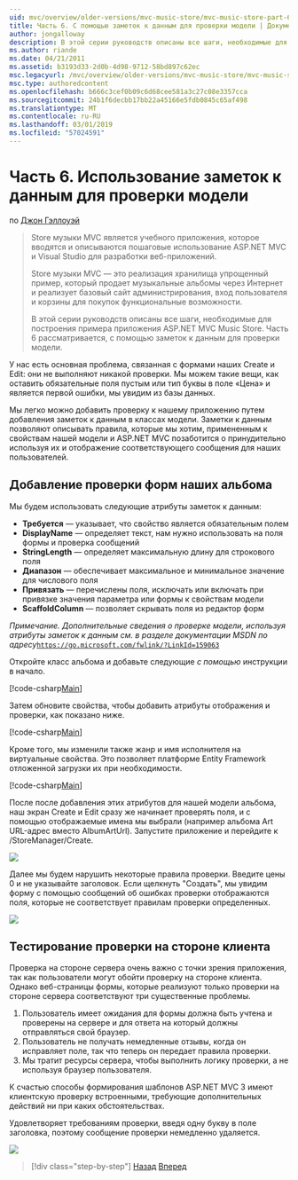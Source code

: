```yaml
---
uid: mvc/overview/older-versions/mvc-music-store/mvc-music-store-part-6
title: Часть 6. С помощью заметок к данным для проверки модели | Документация Майкрософт
author: jongalloway
description: В этой серии руководств описаны все шаги, необходимые для построения примера приложения ASP.NET MVC Music Store. Часть 6 рассматриваются с использованием заметок к данным для модели V...
ms.author: riande
ms.date: 04/21/2011
ms.assetid: b3193d33-2d0b-4d98-9712-58bd897c62ec
msc.legacyurl: /mvc/overview/older-versions/mvc-music-store/mvc-music-store-part-6
msc.type: authoredcontent
ms.openlocfilehash: b666c3cef0b09c6d68cee581a3c27c08e3357cca
ms.sourcegitcommit: 24b1f6decbb17bb22a45166e5fdb0845c65af498
ms.translationtype: MT
ms.contentlocale: ru-RU
ms.lasthandoff: 03/01/2019
ms.locfileid: "57024591"
---
```

<a name="part-6-using-data-annotations-for-model-validation"></a>Часть 6. Использование заметок к данным для проверки модели
====================
по [Джон Гэллоуэй](https://github.com/jongalloway)

> Store музыки MVC является учебного приложения, которое вводятся и описываются пошаговые использование ASP.NET MVC и Visual Studio для разработки веб-приложений.  
>   
> Store музыки MVC — это реализация хранилища упрощенный пример, который продает музыкальные альбомы через Интернет и реализует базовый сайт администрирования, вход пользователя и корзины для покупок функциональные возможности.  
>   
> В этой серии руководств описаны все шаги, необходимые для построения примера приложения ASP.NET MVC Music Store. Часть 6 рассматривается, с помощью заметок к данным для проверки модели.


У нас есть основная проблема, связанная с формами наших Create и Edit: они не выполняют никакой проверки. Мы можем такие вещи, как оставить обязательные поля пустым или тип буквы в поле «Цена» и является первой ошибки, мы увидим из базы данных.

Мы легко можно добавить проверку к нашему приложению путем добавления заметок к данным в классах модели. Заметки к данным позволяют описывать правила, которые мы хотим, примененным к свойствам нашей модели и ASP.NET MVC позаботится о принудительно используя их и отображение соответствующего сообщения для наших пользователей.

## <a name="adding-validation-to-our-album-forms"></a>Добавление проверки форм наших альбома

Мы будем использовать следующие атрибуты заметок к данным:

- **Требуется** — указывает, что свойство является обязательным полем
- **DisplayName** — определяет текст, нам нужно использовать на поля формы и проверка сообщений
- **StringLength** — определяет максимальную длину для строкового поля
- **Диапазон** — обеспечивает максимальное и минимальное значение для числового поля
- **Привязать** — перечислены поля, исключать или включать при привязке значения параметра или формы к свойствам модели
- **ScaffoldColumn** — позволяет скрывать поля из редактор форм

*Примечание. Дополнительные сведения о проверке модели, используя атрибуты заметок к данным см. в разделе документации MSDN по адресу*[`https://go.microsoft.com/fwlink/?LinkId=159063`](https://go.microsoft.com/fwlink/?LinkId=159063)

Откройте класс альбома и добавьте следующие *с помощью* инструкции в начало.

[!code-csharp[Main](mvc-music-store-part-6/samples/sample1.cs)]

Затем обновите свойства, чтобы добавить атрибуты отображения и проверки, как показано ниже.

[!code-csharp[Main](mvc-music-store-part-6/samples/sample2.cs)]

Кроме того, мы изменили также жанр и имя исполнителя на виртуальные свойства. Это позволяет платформе Entity Framework отложенной загрузки их при необходимости.

[!code-csharp[Main](mvc-music-store-part-6/samples/sample3.cs)]

После после добавления этих атрибутов для нашей модели альбома, наш экран Create и Edit сразу же начинает проверять поля, и с помощью отображаемые имена мы выбрали (например альбома Art URL-адрес вместо AlbumArtUrl). Запустите приложение и перейдите к /StoreManager/Create.

![](mvc-music-store-part-6/_static/image1.png)

Далее мы будем нарушить некоторые правила проверки. Введите цены 0 и не указывайте заголовок. Если щелкнуть "Создать", мы увидим форму с помощью сообщений об ошибках проверки отображаются поля, которые не соответствует правилам проверки определенных.

![](mvc-music-store-part-6/_static/image2.png)

## <a name="testing-the-client-side-validation"></a>Тестирование проверки на стороне клиента

Проверка на стороне сервера очень важно с точки зрения приложения, так как пользователи могут обойти проверку на стороне клиента. Однако веб-страницы формы, которые реализуют только проверки на стороне сервера соответствуют три существенные проблемы.

1. Пользователь имеет ожидания для формы должна быть учтена и проверены на сервере и для ответа на который должны отправляться свой браузер.
2. Пользователь не получать немедленные отзывы, когда он исправляет поле, так что теперь он передает правила проверки.
3. Мы тратит ресурсы сервера, чтобы выполнить логику проверки, а не используя браузер пользователя.

К счастью способы формирования шаблонов ASP.NET MVC 3 имеют клиентскую проверку встроенными, требующие дополнительных действий ни при каких обстоятельствах.

Удовлетворяет требованиям проверки, введя одну букву в поле заголовка, поэтому сообщение проверки немедленно удаляется.

![](mvc-music-store-part-6/_static/image3.png)


> [!div class="step-by-step"]
> [Назад](mvc-music-store-part-5.md)
> [Вперед](mvc-music-store-part-7.md)
